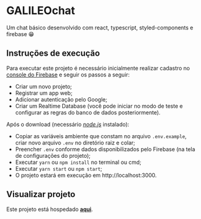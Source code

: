 # GALILEOchat

Um chat básico desenvolvido com react, typescript, styled-components e firebase 😁

## Instruções de execução

Para executar este projeto é necessário inicialmente realizar cadastro no [console do Firebase](https://console.firebase.google.com/) e seguir os passos a seguir:

- Criar um novo projeto;
- Registrar um app web;
- Adicionar autenticação pelo Google;
- Criar um Realtime Database (você pode iniciar no modo de teste e configurar as regras do banco de dados posteriormente).

Após o download (necessário _[node.js](https://nodejs.org/)_ instalado):

- Copiar as variáveis ambiente que constam no arquivo `.env.example`, criar novo arquivo `.env` no diretório raiz e colar;
- Preencher `.env` conforme dados disponibilizados pelo Firebase (na tela de configurações do projeto);
- Executar `yarn` ou `npm install` no terminal ou cmd;
- Executar `yarn start` ou `npm start`;
- O projeto estará em execução em http://localhost:3000.

## Visualizar projeto

Este projeto está hospedado **[aqui](https://galileo-chat.vercel.app/)**.
